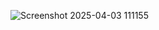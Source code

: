 ![Screenshot 2025-04-03 111155](https://github.com/user-attachments/assets/c77ebe93-f75a-4ea9-a18d-c3dc190408f4)
